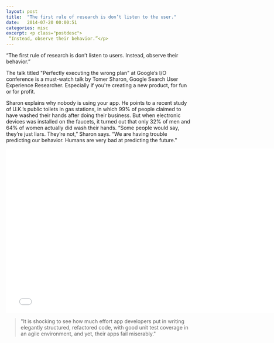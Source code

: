```yaml
---
layout: post
title:  "The first rule of research is don’t listen to the user."
date:   2014-07-20 00:00:51
categories: misc
excerpt: <p class="postdesc">
 “Instead, observe their behavior.”</p>
---
```

<p>“The first rule of research is don’t listen to users. Instead, observe their behavior.”</p>

<p>The talk titled "Perfectly executing the wrong plan" at Google’s I/O conference is a must-watch talk by Tomer Sharon, Google Search User Experience Researcher. Especially if you're creating a new product, for fun or for profit.</p>

<p>Sharon explains why nobody is using your app. He points to a recent study of U.K.’s public toilets in gas stations, in which 99% of people claimed to have washed their hands after doing their business. But when electronic devices was installed on the faucets, it turned out that only 32% of men and 64% of women actually did wash their hands. “Some people would say, they’re just liars. They’re not,” Sharon says. “We are having trouble predicting our behavior. Humans are very bad at predicting the future."</p>

<iframe width="760" height="450" src="//www.youtube.com/embed/9TJTbRw4ri8" frameborder="0" allowfullscreen></iframe>

<blockquote>
  <p>"It is shocking to see how much effort app developers put in writing elegantly structured, refactored code, with good unit test coverage in an agile environment, and yet, their apps fail miserably."</p>
</blockquote>

